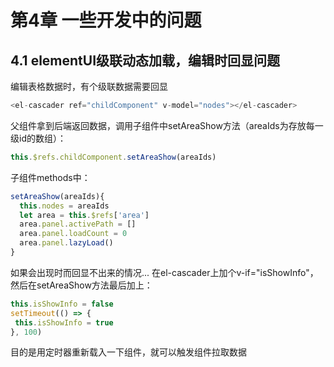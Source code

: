 # 第4章 一些开发中的问题

## 4.1 elementUI级联动态加载，编辑时回显问题

编辑表格数据时，有个级联数据需要回显
```js
<el-cascader ref="childComponent" v-model="nodes"></el-cascader>
```
父组件拿到后端返回数据，调用子组件中setAreaShow方法（areaIds为存放每一级id的数组）：
```js
this.$refs.childComponent.setAreaShow(areaIds)
```
子组件methods中：
```js
setAreaShow(areaIds){
  this.nodes = areaIds
  let area = this.$refs['area'] 
  area.panel.activePath = [] 
  area.panel.loadCount = 0  
  area.panel.lazyLoad()
}
```

如果会出现时而回显不出来的情况...
在el-cascader上加个v-if="isShowInfo"，然后在setAreaShow方法最后加上：
```js
this.isShowInfo = false
setTimeout(() => {
 this.isShowInfo = true
}, 100)
```
目的是用定时器重新载入一下组件，就可以触发组件拉取数据